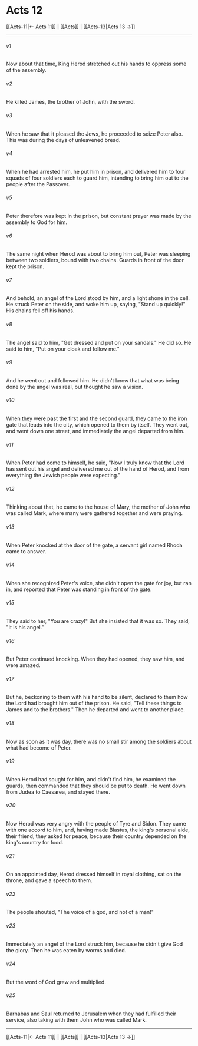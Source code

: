 # Acts 12

[[Acts-11|← Acts 11]] | [[Acts]] | [[Acts-13|Acts 13 →]]
***



###### v1 
Now about that time, King Herod stretched out his hands to oppress some of the assembly. 

###### v2 
He killed James, the brother of John, with the sword. 

###### v3 
When he saw that it pleased the Jews, he proceeded to seize Peter also. This was during the days of unleavened bread. 

###### v4 
When he had arrested him, he put him in prison, and delivered him to four squads of four soldiers each to guard him, intending to bring him out to the people after the Passover. 

###### v5 
Peter therefore was kept in the prison, but constant prayer was made by the assembly to God for him. 

###### v6 
The same night when Herod was about to bring him out, Peter was sleeping between two soldiers, bound with two chains. Guards in front of the door kept the prison. 

###### v7 
And behold, an angel of the Lord stood by him, and a light shone in the cell. He struck Peter on the side, and woke him up, saying, "Stand up quickly!" His chains fell off his hands. 

###### v8 
The angel said to him, "Get dressed and put on your sandals." He did so. He said to him, "Put on your cloak and follow me." 

###### v9 
And he went out and followed him. He didn't know that what was being done by the angel was real, but thought he saw a vision. 

###### v10 
When they were past the first and the second guard, they came to the iron gate that leads into the city, which opened to them by itself. They went out, and went down one street, and immediately the angel departed from him. 

###### v11 
When Peter had come to himself, he said, "Now I truly know that the Lord has sent out his angel and delivered me out of the hand of Herod, and from everything the Jewish people were expecting." 

###### v12 
Thinking about that, he came to the house of Mary, the mother of John who was called Mark, where many were gathered together and were praying. 

###### v13 
When Peter knocked at the door of the gate, a servant girl named Rhoda came to answer. 

###### v14 
When she recognized Peter's voice, she didn't open the gate for joy, but ran in, and reported that Peter was standing in front of the gate. 

###### v15 
They said to her, "You are crazy!" But she insisted that it was so. They said, "It is his angel." 

###### v16 
But Peter continued knocking. When they had opened, they saw him, and were amazed. 

###### v17 
But he, beckoning to them with his hand to be silent, declared to them how the Lord had brought him out of the prison. He said, "Tell these things to James and to the brothers." Then he departed and went to another place. 

###### v18 
Now as soon as it was day, there was no small stir among the soldiers about what had become of Peter. 

###### v19 
When Herod had sought for him, and didn't find him, he examined the guards, then commanded that they should be put to death. He went down from Judea to Caesarea, and stayed there. 

###### v20 
Now Herod was very angry with the people of Tyre and Sidon. They came with one accord to him, and, having made Blastus, the king's personal aide, their friend, they asked for peace, because their country depended on the king's country for food. 

###### v21 
On an appointed day, Herod dressed himself in royal clothing, sat on the throne, and gave a speech to them. 

###### v22 
The people shouted, "The voice of a god, and not of a man!" 

###### v23 
Immediately an angel of the Lord struck him, because he didn't give God the glory. Then he was eaten by worms and died. 

###### v24 
But the word of God grew and multiplied. 

###### v25 
Barnabas and Saul returned to Jerusalem when they had fulfilled their service, also taking with them John who was called Mark.

***
[[Acts-11|← Acts 11]] | [[Acts]] | [[Acts-13|Acts 13 →]]
